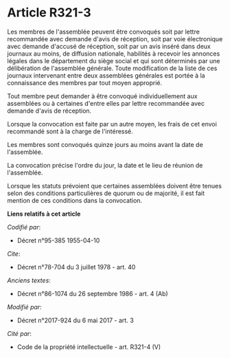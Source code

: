 # Article R321-3

Les membres de l'assemblée peuvent être convoqués soit par lettre recommandée avec demande d'avis de réception, soit par voie
électronique avec demande d'accusé de réception, soit par un avis inséré dans deux journaux au moins, de diffusion nationale,
habilités à recevoir les annonces légales dans le département du siège social et qui sont déterminés par une délibération de
l'assemblée générale. Toute modification de la liste de ces journaux intervenant entre deux assemblées générales est portée à
la connaissance des membres par tout moyen approprié.

Tout membre peut demander à être convoqué individuellement aux assemblées ou à certaines d'entre elles par lettre recommandée
avec demande d'avis de réception.

Lorsque la convocation est faite par un autre moyen, les frais de cet envoi recommandé sont à la charge de l'intéressé.

Les membres sont convoqués quinze jours au moins avant la date de l'assemblée.

La convocation précise l'ordre du jour, la date et le lieu de réunion de l'assemblée.

Lorsque les statuts prévoient que certaines assemblées doivent être tenues selon des conditions particulières de quorum ou de
majorité, il est fait mention de ces conditions dans la convocation.

**Liens relatifs à cet article**

_Codifié par_:

  - Décret n°95-385 1955-04-10

_Cite_:

  - Décret n°78-704 du 3 juillet 1978 - art. 40

_Anciens textes_:

  - Décret n°86-1074 du 26 septembre 1986 - art. 4 (Ab)

_Modifié par_:

  - Décret n°2017-924 du 6 mai 2017 - art. 3

_Cité par_:

  - Code de la propriété intellectuelle - art. R321-4 (V)
